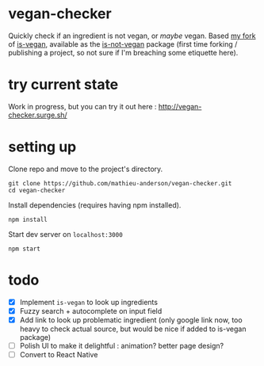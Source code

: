 # vegan-checker
Quickly check if an ingredient is not vegan, or *maybe* vegan. Based [my fork](https://github.com/mathieu-anderson/is-vegan) of [is-vegan](https://github.com/hmontazeri/is-vegan), available as the [is-not-vegan](https://www.npmjs.com/package/is-not-vegan) package (first time forking / publishing a project, so not sure if I'm breaching some etiquette here).

# try current state
Work in progress, but you can try it out here : http://vegan-checker.surge.sh/

# setting up
Clone repo and move to the project's directory.
```
git clone https://github.com/mathieu-anderson/vegan-checker.git
cd vegan-checker
```

Install dependencies (requires having npm installed).
```
npm install
```

Start dev server on `localhost:3000`
```
npm start
```

# todo
- [x] Implement `is-vegan` to look up ingredients
- [x] Fuzzy search + autocomplete on input field
- [x] Add link to look up problematic ingredient (only google link now, too heavy to check actual source, but would be nice if added to is-vegan package)
- [ ] Polish UI to make it delightful : animation? better page design?
- [ ] Convert to React Native
